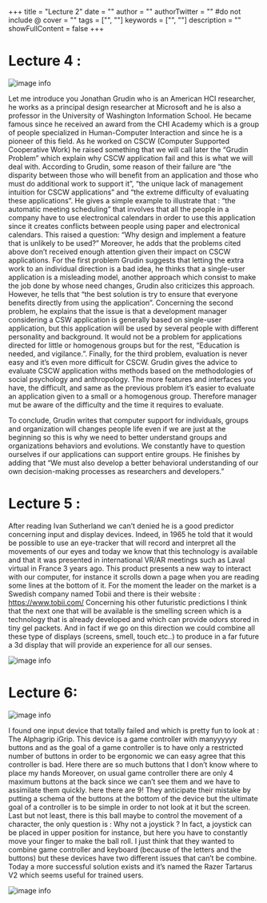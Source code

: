 +++
title = "Lecture 2"
date = ""
author = ""
authorTwitter = "" #do not include @
cover = ""
tags = ["", ""]
keywords = ["", ""]
description = ""
showFullContent = false
+++
# Lecture 4 :

![image info](/téléchargement.jfif)

Let me introduce you Jonathan Grudin who is an American HCI researcher, he works as a principal design researcher at Microsoft and he is also a professor in the University of Washington Information School. He became famous since he received an award from the CHI Academy which is a group of people specialized in Human-Computer Interaction and since he is a pioneer of this field. 
As he worked on CSCW (Computer Supported Cooperative Work) he  raised something that we will call later the “Grudin Problem” which explain why CSCW application fail and this is what we will deal with. According to Grudin, some reason of their failure are “the disparity between those who will benefit from an application and those who must do additional work to support it”, “the unique lack of management intuition for CSCW applications” and “the extreme difficulty of evaluating these applications”. He gives a simple example to illustrate that : “the automatic meeting scheduling” that involves that all the people in a company have to use electronical calendars in order to use this application since it creates conflicts between people using paper and electronical calendars. This raised a question: “Why design and implement a feature that is unlikely to be used?”
Moreover, he adds that the problems cited above don’t received enough attention given their impact on CSCW applications. For the first problem Grudin suggests that letting the extra work to an individual direction is a bad idea, he thinks that a single-user application is a misleading model, another approach which consist to make the job done by whose need changes, Grudin also criticizes this approach. However, he tells that “the best solution is try to ensure that everyone benefits directly from using the application”.
Concerning the second problem, he explains that the issue is that a development manager considering a CSW application is generally based on single-user application, but this application will be used by several people with different personality and background. It would not be a problem for applications directed for little or homogenous groups but for the rest, “Education is needed, and vigilance.”.
Finally, for the third problem, evaluation is never easy and it’s even more difficult for CSCW. Grudin gives the advice to evaluate CSCW application withs methods based on the methodologies of social psychology and anthropology. The more features and interfaces you have, the difficult, and same as the previous problem it’s easier to evaluate an application given to a small or a homogenous group. Therefore manager mut be aware of the difficulty and the time it requires to evaluate. 

To conclude, Grudin writes that computer support for individuals, groups and organization will changes people life even if we are just at the beginning so this is why we need to better understand groups and organizations behaviors and evolutions. We constantly have to question ourselves if our applications can support entire groups. He finishes by adding that “We must also develop a better behavioral understanding of our own decision-making processes as researchers and developers.”

# Lecture 5 : 


After reading Ivan Sutherland we can’t denied he is a good predictor concerning input and display devices. Indeed, in 1965 he told that it would be possible to use an eye-tracker that will record and interpret all the movements of our eyes and today we know that this technology is available and that it was presented in international VR/AR meetings such as Laval virtual in France 3 years ago. This product presents a new way to interact with our computer, for instance it scrolls down a page when you are reading some lines at the bottom of it. For the moment the leader on the market is a Swedish company named Tobii and there is their website : https://www.tobii.com/
Concerning his other futuristic predictions I think that the next one that will be available is the smelling screen which is a technology that is already developed and which can provide odors stored in tiny gel packets.
And in fact if we go on this direction we could combine all these type of displays (screens, smell, touch etc..) to produce in a far future a 3d display that will provide an experience for all our senses.

![image info](/eye_tracker.jpg)

# Lecture 6:

![image info](/04tkg6TCvdg7najSeckvAoZ.1569508302.fit_lim.fit_lim.size_1000x99999.jpg)

I found one input device that totally failed and which is pretty fun to look at : The Alphagrip iGrip. This device is a game controller with manyyyyyy buttons and as the goal of a game controller is to have only a restricted number of buttons in order to be ergonomic we can easy agree that this controller is bad. Here there are so much buttons that I don’t know where to place my hands
Moreover, on usual game controller there are only 4 maximum buttons at the back since we can’t see them and we have to assimilate them quickly. here there are 9! They anticipate their mistake by putting a schema of the buttons at the bottom of the device but the ultimate goal of a controller is to be simple in order to not look at it but the screen.
Last but not least, there is this ball maybe to control the movement of a character, the only question is : Why not a joystick ? In fact, a joystick can be placed in upper position for instance, but here you have to constantly move your finger to make the ball roll.
I just think that they wanted to combine game controller and keyboard (because of the letters and the buttons) but these devices have two different issues that can’t be combine.
Today a more successful solution exists and it’s named the Razer Tartarus V2 which seems useful for trained users.


![image info](/téléchargement.jpg)
